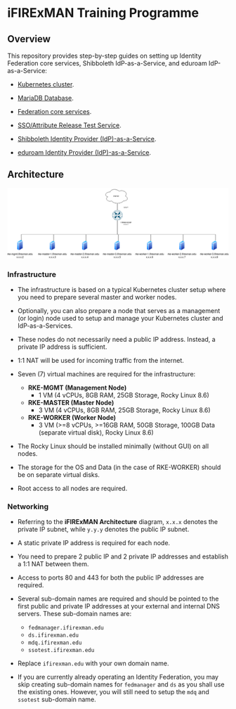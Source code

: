# iFIRExMAN Training Programme

## Overview

This repository provides step-by-step guides on setting up Identity Federation core services, Shibboleth IdP-as-a-Service, and eduroam IdP-as-a-Service:

- [Kubernetes cluster](guides/rke.md).

- [MariaDB Database](guides/mariadb.md).

- [Federation core services](guides/federationcore.md).

- [SSO/Attribute Release Test Service](guides/ssotest.md).

- [Shibboleth Identity Provider (IdP)-as-a-Service](guides/idp.md).

- [eduroam Identity Provider (IdP)-as-a-Service](guides/eduroam.md).

## Architecture

![iFIRExMAN Architecture](attachments/ifirexman-arch.png)

### Infrastructure

- The infrastructure is based on a typical Kubernetes cluster setup where you need to prepare several master and worker nodes.

- Optionally, you can also prepare a node that serves as a management (or login) node used to setup and manage your Kubernetes cluster and IdP-as-a-Services.

- These nodes do not necessarily need a public IP address. Instead, a private IP address is sufficient.

- 1:1 NAT will be used for incoming traffic from the internet.

- Seven (7) virtual machines are required for the infrastructure:

  - **RKE-MGMT (Management Node)**
    - 1 VM (4 vCPUs, 8GB RAM, 25GB Storage, Rocky Linux 8.6)
  - **RKE-MASTER (Master Node)**
    - 3 VM (4 vCPUs, 8GB RAM, 25GB Storage, Rocky Linux 8.6)
  - **RKE-WORKER (Worker Node)**
    - 3 VM (>=8 vCPUs, >=16GB RAM, 50GB Storage, 100GB Data (separate virtual disk), Rocky Linux 8.6)

- The Rocky Linux should be installed minimally (without GUI) on all nodes.

- The storage for the OS and Data (in the case of RKE-WORKER) should be on separate virtual disks.

- Root access to all nodes are required.

### Networking

- Referring to the **iFIRExMAN Architecture** diagram, `x.x.x` denotes the private IP subnet, while `y.y.y` denotes the public IP subnet.

- A static private IP address is required for each node.

- You need to prepare 2 public IP and 2 private IP addresses and establish a 1:1 NAT between them.

- Access to ports 80 and 443 for both the public IP addresses are required.

- Several sub-domain names are required and should be pointed to the first public and private IP addresses at your external and internal DNS servers. These sub-domain names are:

  - `fedmanager.ifirexman.edu`
  - `ds.ifirexman.edu`
  - `mdq.ifirexman.edu`
  - `ssotest.ifirexman.edu`

- Replace `ifirexman.edu` with your own domain name.

- If you are currently already operating an Identity Federation, you may skip creating sub-domain names for `fedmanager` and `ds` as you shall use the existing ones. However, you will still need to setup the `mdq` and `ssotest` sub-domain name.
